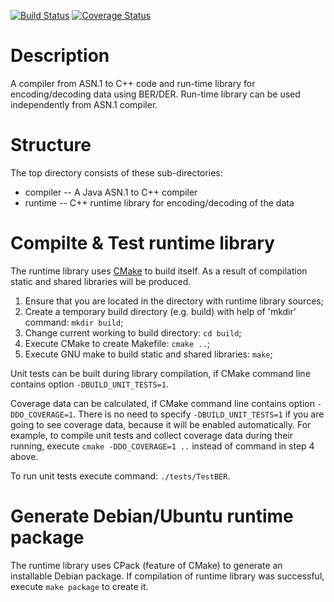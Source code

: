 [![Build Status](https://travis-ci.org/tysonite/asn1-compiler.png?branch=master)](https://travis-ci.org/tysonite/asn1-compiler)
[![Coverage Status](https://coveralls.io/repos/tysonite/asn1-compiler/badge.png?branch=master)](https://coveralls.io/r/tysonite/asn1-compiler?branch=master)

# Description

A compiler from ASN.1 to C++ code and run-time library for encoding/decoding data using BER/DER.
Run-time library can be used independently from ASN.1 compiler. 

# Structure

The top directory consists of these sub-directories:
* compiler -- A Java ASN.1 to C++ compiler
* runtime  -- C++ runtime library for encoding/decoding of the data

# Compilte & Test runtime library
The runtime library uses [CMake](http://www.cmake.org/) to build itself. As a result of compilation static and shared libraries will be produced.

1. Ensure that you are located in the directory with runtime library sources;
2. Create a temporary build directory (e.g. build) with help of 'mkdir' command: `mkdir build`;
3. Change current working to build directory: `cd build`;
4. Execute CMake to create Makefile: `cmake ..`;
5. Execute GNU make to build static and shared libraries: `make`;

Unit tests can be built during library compilation, if CMake command line contains option `-DBUILD_UNIT_TESTS=1`.

Coverage data can be calculated, if CMake command line contains option `-DDO_COVERAGE=1`. There is no need to specify `-DBUILD_UNIT_TESTS=1` if you are going to see coverage data, because it will be enabled automatically. For example, to compile unit tests and collect coverage data during their running, execute `cmake -DDO_COVERAGE=1 ..` instead of command in step 4 above.

To run unit tests execute command: `./tests/TestBER`.

# Generate Debian/Ubuntu runtime package
The runtime library uses CPack (feature of CMake) to generate an installable Debian package. If compilation of runtime library was successful, execute `make package` to create it.
